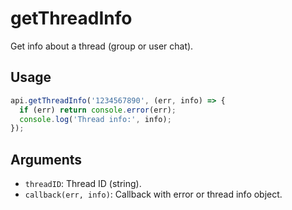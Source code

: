 # getThreadInfo

Get info about a thread (group or user chat).

## Usage
```js
api.getThreadInfo('1234567890', (err, info) => {
  if (err) return console.error(err);
  console.log('Thread info:', info);
});
```

## Arguments
- `threadID`: Thread ID (string).
- `callback(err, info)`: Callback with error or thread info object.

